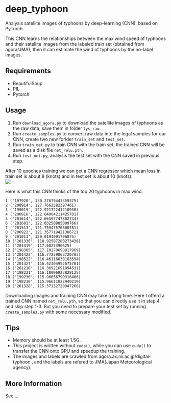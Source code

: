 # deep_typhoon
Analysis satellite images of typhoons by deep-learning (CNN), based on PyTorch.  

This CNN learns the relationships between the max wind speed of typhoons and their satellite images from the labeled train set (obtained from agora/JMA), then it can estimate the wind of typhoons by the no-label images.

## Requirements
* BeautifulSoup  
* PIL  
* Pytorch  

## Usage
1. Run `download_agora.py` to download the satellite images of typhoons as the raw data, save them in folder `tys_raw`.  
2. Run `create_samples.py` to convert raw data into the legal samples for our CNN, create two new forlder `train_set` and `test_set`.  
3. Run `train_net.py` to train CNN with the train set, the trained CNN will be saved as a disk file `net_relu.pth`.  
4. Run `test_net.py`, analysis the test set with the CNN saved in previous step.  

After 10 epoches training we can get a CNN regressor which mean loss in train set is about 8 (knots) and in test set is about 10 (knots).  
![](https://raw.githubusercontent.com/melissa135/deep_typhoon/master/loss_sequence.png)  

Here is what this CNN thinks of the top 20 typhoons in max wind.  
```
1 ('197920', 130.27679443359375)  
2 ('200914', 127.7662582397461)  
3 ('199019', 122.92172241210938)  
4 ('200918', 122.84004211425781)  
5 ('201614', 122.66597747802734)  
6 ('201601', 122.03250885009766)  
7 ('201513', 121.75947570800781)  
8 ('200922', 121.35771942138672)  
9 ('201013', 120.0194091796875)  
10 ('201330', 118.92587280273438)  
11 ('201419', 117.6025390625)  
12 ('198305', 117.10270690917969)  
13 ('201422', 116.77259063720703)  
14 ('198522', 116.46116638183594)  
15 ('201327', 116.42304992675781)  
16 ('201216', 116.36921691894531)  
17 ('198221', 116.18096923828125)  
18 ('199230', 115.96656799316406)  
19 ('198210', 115.96611022949219)  
20 ('201328', 115.57132720947266)  
```

Downloading images and training CNN may take a long time. Here I offerd a trained CNN named `net_relu.pth`, so that you can directly use it in step 4 and skip step 1-3. But you need to prepare your test set by running `create_samples.py` with some necessary modified.  

## Tips
* Memory should be at least 1.5G .  
* This project is written without `cuda()`, while you can use `cuda()` to transfer the CNN onto GPU and speedup the training.  
* The images and labels are crawled from agora.ax.nii.ac.jp/digital-typhoon , and the labels are refered to JMA(Japan Meteorological agency).  

## More Information
See ...
